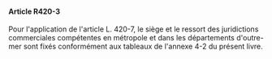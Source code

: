 #### Article R420-3

Pour l'application de l'article L. 420-7, le siège et le ressort des juridictions commerciales compétentes en métropole et dans les départements d'outre-mer sont fixés conformément aux tableaux de l'annexe 4-2 du présent livre.

